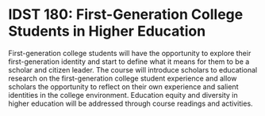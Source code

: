 # IDST 180: First-Generation College Students in Higher Education

First-generation college students will have the opportunity to explore their first-generation identity and start to define what it means for them to be a scholar and citizen leader. The course will introduce scholars to educational research on the first-generation college student experience and allow scholars the opportunity to reflect on their own experience and salient identities in the college environment. Education equity and diversity in higher education will be addressed through course readings and activities.